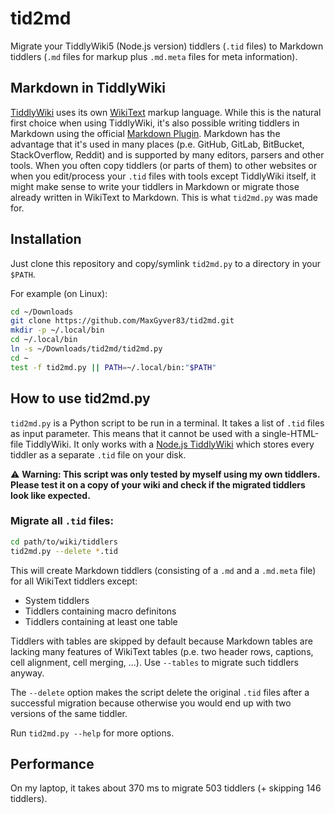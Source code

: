 # tid2md

Migrate your TiddlyWiki5 (Node.js version) tiddlers (`.tid` files) to Markdown tiddlers (`.md` files for markup plus `.md.meta` files for meta information).


## Markdown in TiddlyWiki

[TiddlyWiki](https://tiddlywiki.com/) uses its own [WikiText](https://tiddlywiki.com/#WikiText) markup language. While this is the natural first choice when using TiddlyWiki, it's also possible writing tiddlers in Markdown using the official [Markdown Plugin](https://tiddlywiki.com/#Markdown%20Plugin). Markdown has the advantage that it's used in many places (p.e. GitHub, GitLab, BitBucket, StackOverflow, Reddit) and is supported by many editors, parsers and other tools. When you often copy tiddlers (or parts of them) to other websites or when you edit/process your `.tid` files with tools except TiddlyWiki itself, it might make sense to write your tiddlers in Markdown or migrate those already written in WikiText to Markdown. This is what `tid2md.py` was made for.


## Installation

Just clone this repository and copy/symlink `tid2md.py` to a directory in your `$PATH`.

For example (on Linux):

```sh
cd ~/Downloads
git clone https://github.com/MaxGyver83/tid2md.git
mkdir -p ~/.local/bin
cd ~/.local/bin
ln -s ~/Downloads/tid2md/tid2md.py
cd ~
test -f tid2md.py || PATH=~/.local/bin:"$PATH"
```


## How to use tid2md.py

`tid2md.py` is a Python script to be run in a terminal. It takes a list of `.tid` files as input parameter. This means that it cannot be used with a single-HTML-file TiddlyWiki. It only works with a [Node.js TiddlyWiki](https://tiddlywiki.com/#Installing%20TiddlyWiki%20on%20Node.js) which stores every tiddler as a separate `.tid` file on your disk.

⚠ **Warning: This script was only tested by myself using my own tiddlers. Please test it on a copy of your wiki and check if the migrated tiddlers look like expected.**

### Migrate all `.tid` files:

```sh
cd path/to/wiki/tiddlers
tid2md.py --delete *.tid
```

This will create Markdown tiddlers (consisting of a `.md` and a `.md.meta` file) for all WikiText tiddlers except:

* System tiddlers
* Tiddlers containing macro definitons
* Tiddlers containing at least one table

Tiddlers with tables are skipped by default because Markdown tables are lacking many features of WikiText tables (p.e. two header rows, captions, cell alignment, cell merging, ...). Use `--tables` to migrate such tiddlers anyway.

The `--delete` option makes the script delete the original `.tid` files after a successful migration because otherwise you would end up with two versions of the same tiddler.

Run `tid2md.py --help` for more options.


## Performance

On my laptop, it takes about 370 ms to migrate 503 tiddlers (+ skipping 146 tiddlers).
